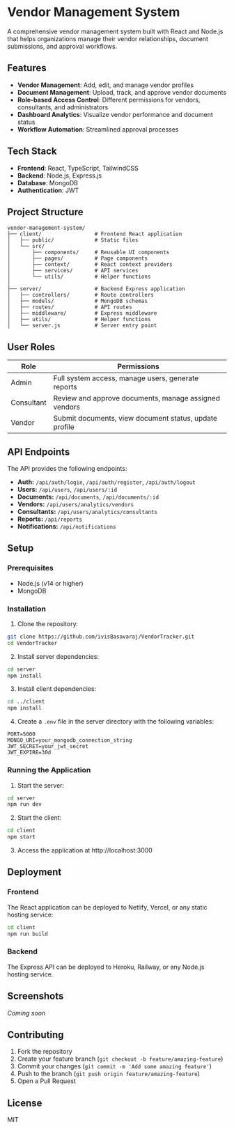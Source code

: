 # Vendor Management System

A comprehensive vendor management system built with React and Node.js that helps organizations manage their vendor relationships, document submissions, and approval workflows.

## Features

- **Vendor Management**: Add, edit, and manage vendor profiles
- **Document Management**: Upload, track, and approve vendor documents
- **Role-based Access Control**: Different permissions for vendors, consultants, and administrators
- **Dashboard Analytics**: Visualize vendor performance and document status
- **Workflow Automation**: Streamlined approval processes

## Tech Stack

- **Frontend**: React, TypeScript, TailwindCSS
- **Backend**: Node.js, Express.js
- **Database**: MongoDB
- **Authentication**: JWT

## Project Structure

```
vendor-management-system/
├── client/                 # Frontend React application
│   ├── public/             # Static files
│   └── src/
│       ├── components/     # Reusable UI components
│       ├── pages/          # Page components
│       ├── context/        # React context providers
│       ├── services/       # API services
│       └── utils/          # Helper functions
│
├── server/                 # Backend Express application
│   ├── controllers/        # Route controllers
│   ├── models/             # MongoDB schemas
│   ├── routes/             # API routes
│   ├── middleware/         # Express middleware
│   ├── utils/              # Helper functions
│   └── server.js           # Server entry point
```

## User Roles

| Role        | Permissions                                                       |
|-------------|-------------------------------------------------------------------|
| Admin       | Full system access, manage users, generate reports                |
| Consultant  | Review and approve documents, manage assigned vendors             |
| Vendor      | Submit documents, view document status, update profile            |

## API Endpoints

The API provides the following endpoints:

- **Auth:** `/api/auth/login`, `/api/auth/register`, `/api/auth/logout`
- **Users:** `/api/users`, `/api/users/:id`
- **Documents:** `/api/documents`, `/api/documents/:id`
- **Vendors:** `/api/users/analytics/vendors`
- **Consultants:** `/api/users/analytics/consultants`
- **Reports:** `/api/reports`
- **Notifications:** `/api/notifications`

## Setup

### Prerequisites

- Node.js (v14 or higher)
- MongoDB

### Installation

1. Clone the repository:
```bash
git clone https://github.com/ivisBasavaraj/VendorTracker.git
cd VendorTracker
```

2. Install server dependencies:
```bash
cd server
npm install
```

3. Install client dependencies:
```bash
cd ../client
npm install
```

4. Create a `.env` file in the server directory with the following variables:
```
PORT=5000
MONGO_URI=your_mongodb_connection_string
JWT_SECRET=your_jwt_secret
JWT_EXPIRE=30d
```

### Running the Application

1. Start the server:
```bash
cd server
npm run dev
```

2. Start the client:
```bash
cd client
npm start
```

3. Access the application at http://localhost:3000

## Deployment

### Frontend
The React application can be deployed to Netlify, Vercel, or any static hosting service:

```bash
cd client
npm run build
```

### Backend
The Express API can be deployed to Heroku, Railway, or any Node.js hosting service.

## Screenshots

*Coming soon*

## Contributing

1. Fork the repository
2. Create your feature branch (`git checkout -b feature/amazing-feature`)
3. Commit your changes (`git commit -m 'Add some amazing feature'`)
4. Push to the branch (`git push origin feature/amazing-feature`)
5. Open a Pull Request

## License

MIT 
